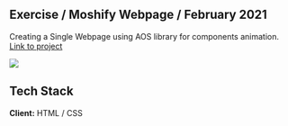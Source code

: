 ## Exercise / Moshify Webpage / February 2021
Creating a Single Webpage using AOS library for components animation. [Link to project](https://in-roma.github.io/moshify/)

![](project.gif)



## Tech Stack

**Client:** HTML / CSS  
  